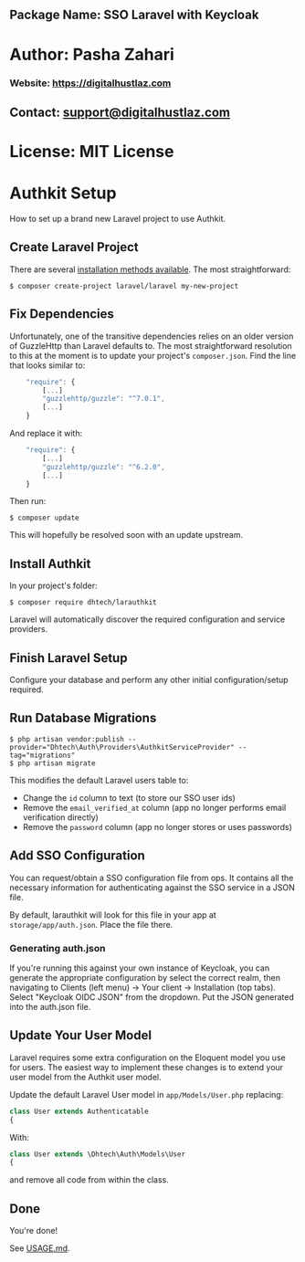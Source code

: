 
## Package Name: SSO Laravel with Keycloak 
# Author: Pasha Zahari
### Website: https://digitalhustlaz.com
## Contact: support@digitalhustlaz.com
# License: MIT License

# Authkit Setup

How to set up a brand new Laravel project to use Authkit.

## Create Laravel Project

There are several [installation methods available](https://laravel.com/docs/8.x/installation#installation-via-composer).
The most straightforward:

```
$ composer create-project laravel/laravel my-new-project
```

## Fix Dependencies

Unfortunately, one of the transitive dependencies relies on an older version of
GuzzleHttp than Laravel defaults to. The most straightforward resolution to this
at the moment is to update your project's `composer.json`. Find the line that
looks similar to:

```js
	"require": {
		[...]
		"guzzlehttp/guzzle": "^7.0.1",
		[...]
	}
```

And replace it with:

```js
	"require": {
		[...]
		"guzzlehttp/guzzle": "^6.2.0",
		[...]
	}
```

Then run:

```
$ composer update
```

This will hopefully be resolved soon with an update upstream.

## Install Authkit

In your project's folder:

```
$ composer require dhtech/larauthkit
```

Laravel will automatically discover the required configuration and service
providers.

## Finish Laravel Setup

Configure your database and perform any other initial configuration/setup required.

## Run Database Migrations

```
$ php artisan vendor:publish --provider="Dhtech\Auth\Providers\AuthkitServiceProvider" --tag="migrations"
$ php artisan migrate
```

This modifies the default Laravel users table to:

* Change the `id` column to text (to store our SSO user ids)
* Remove the `email_verified_at` column (app no longer performs email verification directly)
* Remove the `password` column (app no longer stores or uses passwords)

## Add SSO Configuration

You can request/obtain a SSO configuration file from ops. It contains all the
necessary information for authenticating against the SSO service in a JSON file.

By default, larauthkit will look for this file in your app at `storage/app/auth.json`.
Place the file there.

### Generating auth.json

If you're running this against your own instance of Keycloak, you can
generate the appropriate configuration by select the correct realm, then
navigating to Clients (left menu) -> Your client -> Installation (top tabs).
Select "Keycloak OIDC JSON" from the dropdown. Put the JSON generated into the
auth.json file.

## Update Your User Model

Laravel requires some extra configuration on the Eloquent model you use for users.
The easiest way to implement these changes is to extend your user model from the
Authkit user model.

Update the default Laravel User model in `app/Models/User.php` replacing:

```php
class User extends Authenticatable
{
```

With:

```php
class User extends \Dhtech\Auth\Models\User
{
```

and remove all code from within the class.

## Done

You're done!

See [USAGE.md](USAGE.md).
